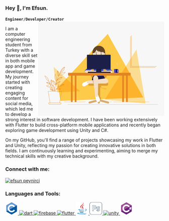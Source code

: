 
### Hey 👋, I'm Efsun. 

**`Engineer/Developer/Creator`**
<img align="right" alt="Coding" width="400" src="https://raw.githubusercontent.com/Zehranursahin/Zehranursahin/main/zehra.gif">


I am a computer engineering student from Turkey with a diverse skill set in both mobile app and game development. My journey started with creating engaging content for social media, which led me to develop a strong interest in software development. I have been working extensively with Flutter to build cross-platform mobile applications and recently began exploring game development using Unity and C#. 

On my GitHub, you'll find a range of projects showcasing my work in Flutter and Unity, reflecting my passion for creating innovative solutions in both fields. I am continuously learning and experimenting, aiming to merge my technical skills with my creative background.

<h3 align="left">Connect with me:</h3>
<p align="left">
<a href="https://tr.linkedin.com/in/efsun-peynirci-a7684926b/en" target="blank"><img align="center" src="https://raw.githubusercontent.com/rahuldkjain/github-profile-readme-generator/master/src/images/icons/Social/linked-in-alt.svg" alt="efsun peynirci" height="30" width="40" /></a>
</p>

<h3 align="left">Languages and Tools:</h3>
  <a href="https://www.cprogramming.com/" target="_blank" rel="noreferrer">
    <img src="https://raw.githubusercontent.com/devicons/devicon/master/icons/c/c-original.svg" alt="c" width="40" height="40"/>
  </a>
  <a href="https://dart.dev" target="_blank" rel="noreferrer">
    <img src="https://www.vectorlogo.zone/logos/dartlang/dartlang-icon.svg" alt="dart" width="40" height="40"/>
  </a>
  <a href="https://firebase.google.com/" target="_blank" rel="noreferrer">
    <img src="https://www.vectorlogo.zone/logos/firebase/firebase-icon.svg" alt="firebase" width="40" height="40"/>
  </a>
  <a href="https://flutter.dev" target="_blank" rel="noreferrer">
    <img src="https://www.vectorlogo.zone/logos/flutterio/flutterio-icon.svg" alt="flutter" width="40" height="40"/>
  </a>
  <a href="https://www.java.com" target="_blank" rel="noreferrer">
    <img src="https://raw.githubusercontent.com/devicons/devicon/master/icons/java/java-original.svg" alt="java" width="40" height="40"/>
  </a>
  <a href="https://www.photoshop.com/en" target="_blank" rel="noreferrer">
    <img src="https://raw.githubusercontent.com/devicons/devicon/master/icons/photoshop/photoshop-line.svg" alt="photoshop" width="40" height="40"/>
  </a>
  <a href="https://unity.com/" target="_blank" rel="noreferrer">
    <img src="https://www.vectorlogo.zone/logos/unity3d/unity3d-icon.svg" alt="unity" width="40" height="40"/>
  </a>
  <a href="https://learn.microsoft.com/en-us/dotnet/csharp/" target="_blank" rel="noreferrer">
    <img src="https://raw.githubusercontent.com/devicons/devicon/master/icons/csharp/csharp-original.svg" alt="csharp" width="40" height="40"/>
  </a>





